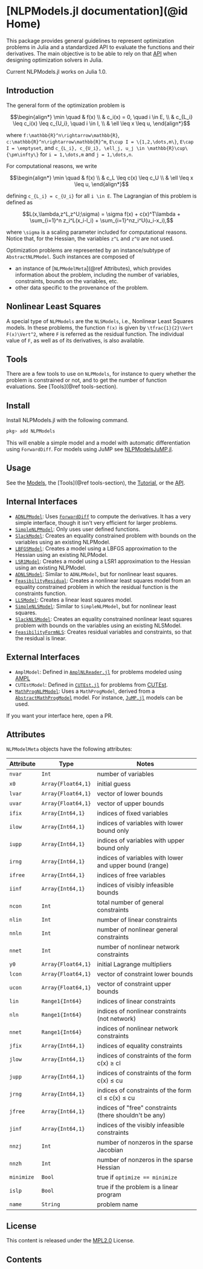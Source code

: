 # [NLPModels.jl documentation](@id Home)

This package provides general guidelines to represent optimization problems in
Julia and a standardized API to evaluate the functions and their derivatives.
The main objective is to be able to rely on that [API](@ref) when designing
optimization solvers in Julia.

Current NLPModels.jl works on Julia 1.0.

## Introduction

The general form of the optimization problem is
```math
\begin{align*}
\min \quad & f(x) \\
& c_i(x) = 0, \quad i \in E, \\
& c_{L_i} \leq c_i(x) \leq c_{U_i}, \quad i \in I, \\
& \ell \leq x \leq u,
\end{align*}
```
where ``f:\mathbb{R}^n\rightarrow\mathbb{R}``,
``c:\mathbb{R}^n\rightarrow\mathbb{R}^m``,
``E\cup I = \{1,2,\dots,m\}``, ``E\cap I = \emptyset``,
and
``c_{L_i}, c_{U_i}, \ell_j, u_j \in \mathbb{R}\cup\{\pm\infty\}``
for ``i = 1,\dots,m`` and ``j = 1,\dots,n``.

For computational reasons, we write
```math
\begin{align*}
\min \quad & f(x) \\
& c_L \leq c(x) \leq c_U \\
& \ell \leq x \leq u,
\end{align*}
```
defining ``c_{L_i} = c_{U_i}`` for all ``i \in E``.
The Lagrangian of this problem is defined as
```math
L(x,\lambda,z^L,z^U;\sigma) = \sigma f(x) + c(x)^T\lambda  + \sum_{i=1}^n z_i^L(x_i-l_i) + \sum_{i=1}^nz_i^U(u_i-x_i),
```
where ``\sigma`` is a scaling parameter included for computational reasons.
Notice that, for the Hessian, the variables ``z^L`` and ``z^U`` are not used.

Optimization problems are represented by an instance/subtype of `AbstractNLPModel`.
Such instances are composed of

- an instance of [`NLPModelMeta`](@ref Attributes), which provides information about the problem,
  including the number of variables, constraints, bounds on the variables, etc.
- other data specific to the provenance of the problem.

## Nonlinear Least Squares

A special type of `NLPModels` are the `NLSModels`, i.e., Nonlinear Least
Squares models. In these problems, the function ``f(x)`` is given by
``\tfrac{1}{2}\Vert F(x)\Vert^2``, where ``F`` is referred as the residual function.
The individual value of ``F``, as well as of its derivatives, is also
available.

## Tools

There are a few tools to use on `NLPModels`, for instance to query
whether the problem is constrained or not, and to get the number of
function evaluations. See [Tools](@ref tools-section).

## Install

Install NLPModels.jl with the following command.
```julia
pkg> add NLPModels
```
This will enable a simple model and a model with automatic differentiation using
`ForwardDiff`. For models using JuMP see
[NLPModelsJuMP.jl](https://github.com/JuliaSmoothOptimizers/NLPModelsJuMP.jl).

## Usage

See the [Models](@ref), the [Tools](@ref tools-section), the [Tutorial](@ref), or the [API](@ref).

## Internal Interfaces

 - [`ADNLPModel`](@ref): Uses
   [`ForwardDiff`](https://github.com/JuliaDiff/ForwardDiff.jl) to compute the
   derivatives. It has a very simple interface, though it isn't very efficient
   for larger problems.
 - [`SimpleNLPModel`](@ref): Only uses user defined functions.
 - [`SlackModel`](@ref): Creates an equality constrained problem with bounds
    on the variables using an existing NLPModel.
 - [`LBFGSModel`](@ref): Creates a model using a LBFGS approximation to
   the Hessian using an existing NLPModel.
 - [`LSR1Model`](@ref): Creates a model using a LSR1 approximation to
   the Hessian using an existing NLPModel.
 - [`ADNLSModel`](@ref): Similar to `ADNLPModel`, but for nonlinear
   least squares.
 - [`FeasibilityResidual`](@ref): Creates a nonlinear least squares
   model from an equality constrained problem in which the residual
   function is the constraints function.
 - [`LLSModel`](@ref): Creates a linear least squares model.
 - [`SimpleNLSModel`](@ref): Similar to `SimpleNLPModel`, but for
   nonlinear least squares.
 - [`SlackNLSModel`](@ref): Creates an equality constrained nonlinear least squares
   problem with bounds on the variables using an existing NLSModel.
 - [`FeasibilityFormNLS`](@ref): Creates residual variables and constraints, so that the residual
   is linear.

## External Interfaces

 - `AmplModel`: Defined in
   [`AmplNLReader.jl`](https://github.com/JuliaSmoothOptimizers/AmplNLReader.jl)
   for problems modeled using [AMPL](https://ampl.com)
 - `CUTEstModel`: Defined in
   [`CUTEst.jl`](https://github.com/JuliaSmoothOptimizers/CUTEst.jl) for
   problems from [CUTEst](https://github.com/ralna/CUTEst/wiki).
 - [`MathProgNLPModel`](https://github.com/JuliaSmoothOptimizers/NLPModelsJuMP.jl):
   Uses a `MathProgModel`, derived from a
   [`AbstractMathProgModel`](https://github.com/JuliaOpt/MathProgBase.jl) model.
   For instance, [`JuMP.jl`](https://github.com/JuliaOpt/JuMP.jl) models can be
   used.

If you want your interface here, open a PR.

## Attributes

`NLPModelMeta` objects have the following attributes:

Attribute   | Type               | Notes
------------|--------------------|------------------------------------
`nvar`      | `Int             ` | number of variables
`x0  `      | `Array{Float64,1}` | initial guess
`lvar`      | `Array{Float64,1}` | vector of lower bounds
`uvar`      | `Array{Float64,1}` | vector of upper bounds
`ifix`      | `Array{Int64,1}`   | indices of fixed variables
`ilow`      | `Array{Int64,1}`   | indices of variables with lower bound only
`iupp`      | `Array{Int64,1}`   | indices of variables with upper bound only
`irng`      | `Array{Int64,1}`   | indices of variables with lower and upper bound (range)
`ifree`     | `Array{Int64,1}`   | indices of free variables
`iinf`      | `Array{Int64,1}`   | indices of visibly infeasible bounds
`ncon`      | `Int             ` | total number of general constraints
`nlin `     | `Int             ` | number of linear constraints
`nnln`      | `Int             ` | number of nonlinear general constraints
`nnet`      | `Int             ` | number of nonlinear network constraints
`y0  `      | `Array{Float64,1}` | initial Lagrange multipliers
`lcon`      | `Array{Float64,1}` | vector of constraint lower bounds
`ucon`      | `Array{Float64,1}` | vector of constraint upper bounds
`lin `      | `Range1{Int64}   ` | indices of linear constraints
`nln`       | `Range1{Int64}   ` | indices of nonlinear constraints (not network)
`nnet`      | `Range1{Int64}   ` | indices of nonlinear network constraints
`jfix`      | `Array{Int64,1}`   | indices of equality constraints
`jlow`      | `Array{Int64,1}`   | indices of constraints of the form c(x) ≥ cl
`jupp`      | `Array{Int64,1}`   | indices of constraints of the form c(x) ≤ cu
`jrng`      | `Array{Int64,1}`   | indices of constraints of the form cl ≤ c(x) ≤ cu
`jfree`     | `Array{Int64,1}`   | indices of "free" constraints (there shouldn't be any)
`jinf`      | `Array{Int64,1}`   | indices of the visibly infeasible constraints
`nnzj`      | `Int             ` | number of nonzeros in the sparse Jacobian
`nnzh`      | `Int             ` | number of nonzeros in the sparse Hessian
`minimize`  | `Bool            ` | true if `optimize == minimize`
`islp`      | `Bool            ` | true if the problem is a linear program
`name`      | `String`           | problem name

## License

This content is released under the [MPL2.0](https://www.mozilla.org/en-US/MPL/2.0/) License.

## Contents

```@contents
```
